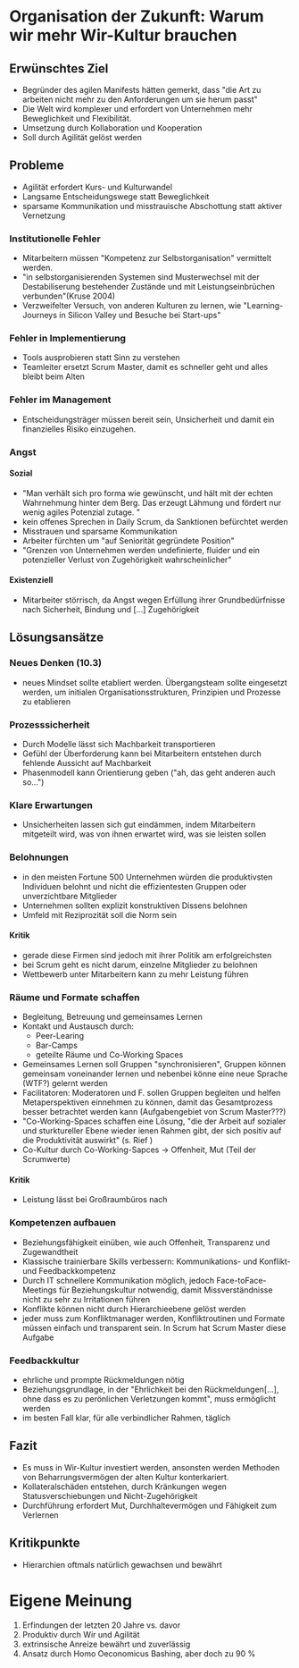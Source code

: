 # Organisation der Zukunft: Warum wir mehr Wir-Kultur brauchen
## Erwünschtes Ziel
* Begründer des agilen Manifests hätten gemerkt, dass "die Art zu arbeiten nicht mehr zu den Anforderungen um sie herum passt"
* Die Welt wird komplexer und erfordert von Unternehmen mehr Beweglichkeit und Flexibilität.
* Umsetzung durch Kollaboration und Kooperation
* Soll durch Agilität gelöst werden
## Probleme
* Agilität erfordert Kurs- und Kulturwandel
* Langsame Entscheidungswege statt Beweglichkeit
* sparsame Kommunikation und misstrauische Abschottung statt aktiver Vernetzung 
### Institutionelle Fehler
* Mitarbeitern müssen "Kompetenz zur Selbstorganisation" vermittelt werden.
* "in selbstorganisierenden Systemen sind Musterwechsel mit der Destabiliserung bestehender Zustände und mit Leistungseinbrüchen verbunden"(Kruse 2004)
* Verzweifelter Versuch, von anderen Kulturen zu lernen, wie "Learning-Journeys in Silicon Valley und Besuche bei Start-ups"
### Fehler in Implementierung
* Tools ausprobieren statt Sinn zu verstehen
* Teamleiter ersetzt Scrum Master, damit es schneller geht und alles bleibt beim Alten
### Fehler im Management
* Entscheidungsträger müssen bereit sein, Unsicherheit und damit ein finanzielles Risiko einzugehen.
### Angst
#### Sozial
* "Man verhält sich pro forma wie gewünscht, und hält mit der echten Wahrnehmung hinter dem Berg. Das erzeugt Lähmung und fördert nur wenig agiles Potenzial zutage. "
* kein offenes Sprechen in Daily Scrum, da Sanktionen befürchtet werden
* Misstrauen und sparsame Kommunikation
* Arbeiter fürchten um "auf Seniorität gegründete Position"
* "Grenzen von Unternehmen werden undefinierte, fluider und ein potenzieller Verlust von Zugehörigkeit wahrscheinlicher"

#### Existenziell
* Mitarbeiter störrisch, da Angst wegen Erfüllung ihrer Grundbedürfnisse nach Sicherheit, Bindung und [...] Zugehörigkeit 

## Lösungsansätze

### Neues Denken (10.3)
* neues Mindset sollte etabliert werden. 
Übergangsteam sollte eingesetzt werden, um initialen Organisationsstrukturen, Prinzipien und Prozesse zu etablieren

### Prozesssicherheit
* Durch Modelle lässt sich Machbarkeit transportieren
* Gefühl der Überforderung kann bei Mitarbeitern entstehen durch fehlende Aussicht auf Machbarkeit
* Phasenmodell kann Orientierung geben ("ah, das geht anderen auch so...")

### Klare Erwartungen
* Unsicherheiten lassen sich gut eindämmen, indem Mitarbeitern mitgeteilt wird, was von ihnen erwartet wird, was sie leisten sollen

### Belohnungen
* in den meisten Fortune 500 Unternehmen würden die produktivsten Individuen belohnt und nicht die effizientesten Gruppen oder unverzichtbare Mitglieder
* Unternehmen sollten explizit konstruktiven Dissens belohnen 
* Umfeld mit Reziprozität soll die Norm sein
#### Kritik
* gerade diese Firmen sind jedoch mit ihrer Politik am erfolgreichsten
* bei Scrum geht es nicht darum, einzelne Mitglieder zu belohnen
* Wettbewerb unter Mitarbeitern kann zu mehr Leistung führen

### Räume und Formate schaffen
* Begleitung, Betreuung und gemeinsames Lernen 
* Kontakt und Austausch durch: 
	* Peer-Learing
	* Bar-Camps
	* geteilte Räume und Co-Working Spaces
* Gemeinsames Lernen soll Gruppen "synchronisieren", Gruppen können gemeinsam voneinander lernen und nebenbei könne eine neue Sprache (WTF?) gelernt werden
* Facilitatoren: Moderatoren und F. sollen Gruppen begleiten und helfen Metaperspektiven einnehmen zu können, damit das Gesamtprozess besser betrachtet werden kann (Aufgabengebiet von Scrum Master???)
* "Co-Working-Spaces schaffen eine Lösung, "die der Arbeit auf sozialer und sturktureller Ebene wieder ienen Rahmen gibt, der sich positiv auf die Produktivität auswirkt" (s. Rief )
* Co-Kultur durch Co-Working-Sapces -> Offenheit, Mut (Teil der Scrumwerte)

#### Kritik
* Leistung lässt bei Großraumbüros nach



### Kompetenzen aufbauen
* Beziehungsfähigkeit einüben, wie auch Offenheit, Transparenz und Zugewandtheit
* Klassische trainierbare Skills verbessern: Kommunikations- und Konflikt- und Feedbackkompetenz
* Durch IT schnellere Kommunikation möglich, jedoch Face-toFace-Meetings für Beziehungskultur notwendig, damit Missverständnisse nicht zu sehr zu Irritationen führen
* Konflikte können nicht durch Hierarchieebene gelöst werden
* jeder muss zum Konfliktmanager werden, Konfliktroutinen und Formate müssen einfach und transparent sein. In Scrum hat Scrum Master diese Aufgabe

### Feedbackkultur
* ehrliche und prompte Rückmeldungen nötig
* Beziehungsgrundlage, in der "Ehrlichkeit bei den Rückmeldungen[...], ohne dass es zu perönlichen Verletzungen kommt", muss ermöglicht werden
* im besten Fall klar, für alle verbindlicher Rahmen, täglich

## Fazit
* Es muss in Wir-Kultur investiert werden, ansonsten werden Methoden von Beharrungsvermögen der alten Kultur konterkariert.
* Kollateralschäden entstehen, durch Kränkungen wegen Statusverschiebungen und Nicht-Zugehörigkeit
* Durchführung erfordert Mut, Durchhaltevermögen und Fähigkeit zum Verlernen

## Kritikpunkte
* Hierarchien oftmals natürlich gewachsen und bewährt

# Eigene Meinung
1. Erfindungen der letzten 20 Jahre vs. davor
2. Produktiv durch Wir und Agilität
3. extrinsische Anreize bewährt und zuverlässig
4. Ansatz durch Homo Oeconomicus Bashing, aber doch zu 90 %
